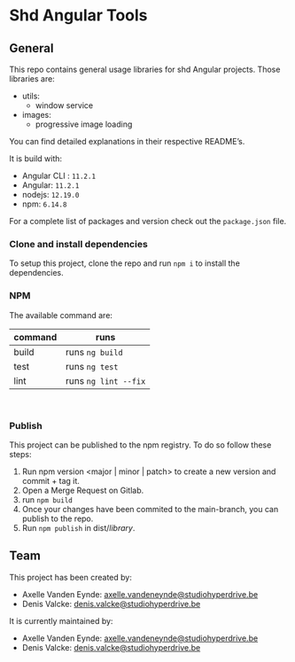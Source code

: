 # Shd Angular Tools
## General

This repo contains general usage libraries for shd Angular projects. Those libraries are:
- utils:
    - window service
- images:
    - progressive image loading

You can find detailed explanations in their respective README’s.

It is build with:
- Angular CLI : `11.2.1` 
- Angular: `11.2.1`
- nodejs: `12.19.0`
- npm: `6.14.8`


For a complete list of packages and version check out the `package.json` file.

### Clone and install dependencies
To setup this project, clone the repo and run `npm i` to install the dependencies.

### NPM

The available command are:

| command      | runs                                                                                                 |
|--------------|------------------------------------------------------------------------------------------------------|
| build        | runs `ng build`                                                                                      |
| test         | runs `ng test`                                                                                       |
| lint         | runs `ng lint --fix`                                                                                 |

<br>

### Publish

This project can be published to the npm registry. To do so follow these steps:

1. Run npm version <major | minor | patch> to create a new version and commit + tag it.
2. Open a Merge Request on Gitlab.
3. run `npm build`
4. Once your changes have been commited to the main-branch, you can publish to the repo.
5. Run `npm publish` in dist/*library*.

## Team

This project has been created by:
- Axelle Vanden Eynde: axelle.vandeneynde@studiohyperdrive.be
- Denis Valcke: denis.valcke@studiohyperdrive.be

It is currently maintained by:
- Axelle Vanden Eynde: axelle.vandeneynde@studiohyperdrive.be
- Denis Valcke: denis.valcke@studiohyperdrive.be
